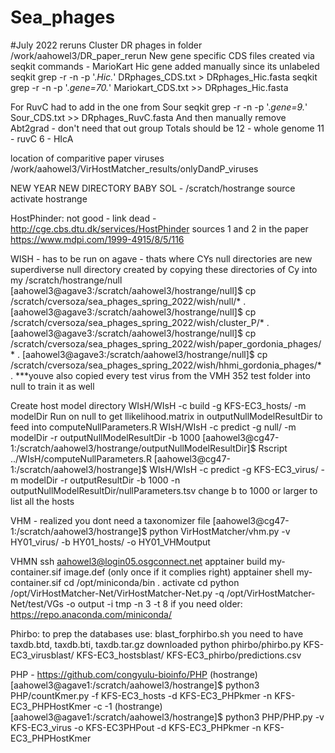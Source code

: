 # Sea_phages

#July 2022 reruns 
Cluster DR phages in folder /work/aahowel3/DR_paper_rerun
New gene specific CDS files created via seqkit commands - MarioKart Hic gene added manually since its unlabeled 
seqkit grep -r -n -p '.*Hic.*' DRphages_CDS.txt > DRphages_Hic.fasta
seqkit grep -r -n -p '.*gene=70.*' Mariokart_CDS.txt >> DRphages_Hic.fasta

For RuvC had to add in the one from Sour
seqkit grep -r -n -p '.*gene=9.*' Sour_CDS.txt >> DRphages_RuvC.fasta 
And then manually remove Abt2grad - don't need that out group 
Totals should be 12 - whole genome 11 - ruvC 6 - HIcA 

location of comparitive paper viruses
/work/aahowel3/VirHostMatcher_results/onlyDandP_viruses

NEW YEAR NEW DIRECTORY BABY
SOL - /scratch/hostrange
source activate hostrange


HostPhinder: not good - link dead - http://cge.cbs.dtu.dk/services/HostPhinder 
sources 1 and 2 in the paper https://www.mdpi.com/1999-4915/8/5/116 

WISH - has to be run on agave - thats where CYs null directories are
new superdiverse null directory created by copying these directories of Cy into my /scratch/hostrange/null
[aahowel3@agave3:/scratch/aahowel3/hostrange/null]$ cp /scratch/cversoza/sea_phages_spring_2022/wish/null/* .
[aahowel3@agave3:/scratch/aahowel3/hostrange/null]$ cp /scratch/cversoza/sea_phages_spring_2022/wish/cluster_P/* .
[aahowel3@agave3:/scratch/aahowel3/hostrange/null]$ cp /scratch/cversoza/sea_phages_spring_2022/wish/paper_gordonia_phages/* .
[aahowel3@agave3:/scratch/aahowel3/hostrange/null]$ cp /scratch/cversoza/sea_phages_spring_2022/wish/hhmi_gordonia_phages/* .
***youve also copied every test virus from the VMH 352 test folder into null to train it as well

Create host model directory 
WIsH/WIsH -c build -g KFS-EC3_hosts/ -m modelDir 
Run on null to get llikelihood.matrix in outputNullModelResultDir to feed into computeNullParameters.R 
WIsH/WIsH -c predict -g null/ -m modelDir -r outputNullModelResultDir -b 1000
[aahowel3@cg47-1:/scratch/aahowel3/hostrange/outputNullModelResultDir]$ Rscript ../WIsH/computeNullParameters.R
[aahowel3@cg47-1:/scratch/aahowel3/hostrange]$ WIsH/WIsH -c predict -g KFS-EC3_virus/ -m modelDir -r outputResultDir -b 1000 -n outputNullModelResultDir/nullParameters.tsv
change b to 1000 or larger to list all the hosts 

VHM - realized you dont need a taxonomizer file
[aahowel3@cg47-1:/scratch/aahowel3/hostrange]$ python VirHostMatcher/vhm.py -v HY01_virus/ -b HY01_hosts/ -o HY01_VHMoutput

VHMN
ssh aahowel3@login05.osgconnect.net
apptainer build my-container.sif image.def (only once if it complies right)
apptainer shell my-container.sif
cd /opt/miniconda/bin 
. activate 
cd
python /opt/VirHostMatcher-Net/VirHostMatcher-Net.py -q /opt/VirHostMatcher-Net/test/VGs -o output -i tmp -n 3 -t 8
if you need older: https://repo.anaconda.com/miniconda/

Phirbo:
to prep the databases use: blast_forphirbo.sh 
you need to have taxdb.btd, taxdb.bti, taxdb.tar.gz downloaded
python phirbo/phirbo.py KFS-EC3_virusblast/ KFS-EC3_hostsblast/ KFS-EC3_phirbo/predictions.csv 

PHP - https://github.com/congyulu-bioinfo/PHP
(hostrange) [aahowel3@agave1:/scratch/aahowel3/hostrange]$ python3 PHP/countKmer.py -f KFS-EC3_hosts -d KFS-EC3_PHPkmer -n KFS-EC3_PHPHostKmer -c -1
(hostrange) [aahowel3@agave1:/scratch/aahowel3/hostrange]$ python3 PHP/PHP.py -v KFS-EC3_virus -o KFS-EC3PHPout  -d KFS-EC3_PHPkmer -n KFS-EC3_PHPHostKmer
